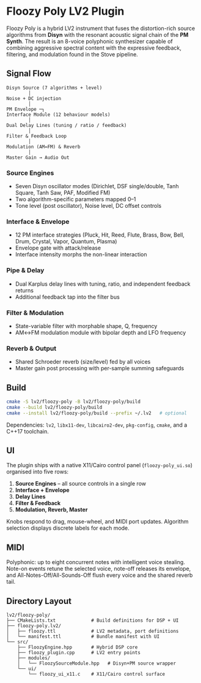 # Floozy Poly LV2 Plugin

Floozy Poly is a hybrid LV2 instrument that fuses the distortion-rich source algorithms from **Disyn** with the resonant acoustic signal chain of the **PM Synth**. The result is an 8-voice polyphonic synthesizer capable of combining aggressive spectral content with the expressive feedback, filtering, and modulation found in the Stove pipeline.

## Signal Flow

```
Disyn Source (7 algorithms + level)
        │
Noise + DC injection
        │
PM Envelope ─┐
Interface Module (12 behaviour models)
        │
Dual Delay Lines (tuning / ratio / feedback)
        │
Filter & Feedback Loop
        │
Modulation (AM↔FM) & Reverb
        │
Master Gain → Audio Out
```

### Source Engines
- Seven Disyn oscillator modes (Dirichlet, DSF single/double, Tanh Square, Tanh Saw, PAF, Modified FM)
- Two algorithm-specific parameters mapped 0–1
- Tone level (post oscillator), Noise level, DC offset controls

### Interface & Envelope
- 12 PM interface strategies (Pluck, Hit, Reed, Flute, Brass, Bow, Bell, Drum, Crystal, Vapor, Quantum, Plasma)
- Envelope gate with attack/release
- Interface intensity morphs the non-linear interaction

### Pipe & Delay
- Dual Karplus delay lines with tuning, ratio, and independent feedback returns
- Additional feedback tap into the filter bus

### Filter & Modulation
- State-variable filter with morphable shape, Q, frequency
- AM↔FM modulation module with bipolar depth and LFO frequency

### Reverb & Output
- Shared Schroeder reverb (size/level) fed by all voices
- Master gain post processing with per-sample summing safeguards

## Build

```bash
cmake -S lv2/floozy-poly -B lv2/floozy-poly/build
cmake --build lv2/floozy-poly/build
cmake --install lv2/floozy-poly/build --prefix ~/.lv2   # optional
```

Dependencies: `lv2`, `libx11-dev`, `libcairo2-dev`, `pkg-config`, `cmake`, and a C++17 toolchain.

## UI

The plugin ships with a native X11/Cairo control panel (`floozy-poly_ui.so`) organised into five rows:
1. **Source Engines** – all source controls in a single row
2. **Interface + Envelope**
3. **Delay Lines**
4. **Filter & Feedback**
5. **Modulation, Reverb, Master**

Knobs respond to drag, mouse-wheel, and MIDI port updates. Algorithm selection displays discrete labels for each mode.

## MIDI

Polyphonic: up to eight concurrent notes with intelligent voice stealing. Note-on events retune the selected voice, note-off releases its envelope, and All-Notes-Off/All-Sounds-Off flush every voice and the shared reverb tail.

## Directory Layout

```
lv2/floozy-poly/
├── CMakeLists.txt             # Build definitions for DSP + UI
├── floozy-poly.lv2/
│   ├── floozy.ttl             # LV2 metadata, port definitions
│   └── manifest.ttl           # Bundle manifest with UI
└── src/
    ├── FloozyEngine.hpp       # Hybrid DSP core
    ├── floozy_plugin.cpp      # LV2 entry points
    ├── modules/
    │   └── FloozySourceModule.hpp   # Disyn+PM source wrapper
    └── ui/
        └── floozy_ui_x11.c    # X11/Cairo control surface
```
